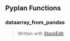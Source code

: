 ## Pyplan Functions

### dataarray_from_pandas
> Written with [StackEdit](https://stackedit.io/).
<!--stackedit_data:
eyJoaXN0b3J5IjpbMjIzOTkzNTYwXX0=
-->